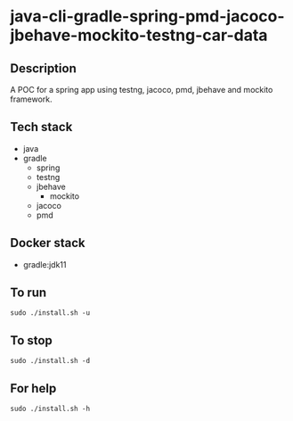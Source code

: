 # java-cli-gradle-spring-pmd-jacoco-jbehave-mockito-testng-car-data

## Description
A POC for a spring app using testng,
jacoco, pmd, jbehave and mockito framework.

## Tech stack
- java
- gradle
	- spring
  - testng
  - jbehave
	- mockito
  - jacoco
  - pmd

## Docker stack
- gradle:jdk11

## To run
`sudo ./install.sh -u`

## To stop
`sudo ./install.sh -d`

## For help
`sudo ./install.sh -h`

